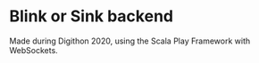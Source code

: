 # Blink or Sink backend

Made during Digithon 2020, using the Scala Play Framework with WebSockets.


